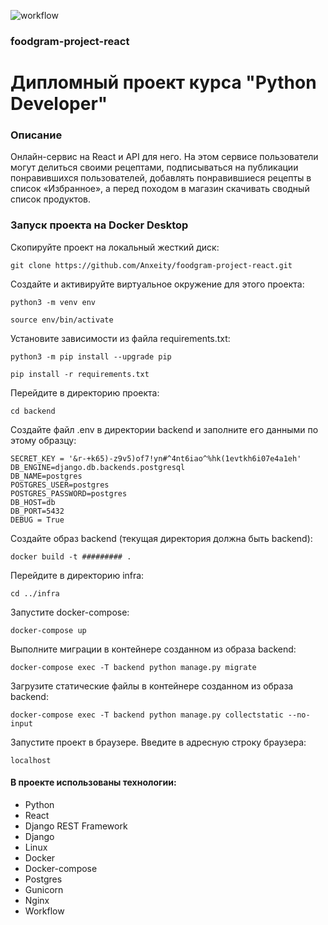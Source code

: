 ![workflow](https://github.com/Anxeity/foodgram-project-react/actions/workflows/foodgram_workflow.yml/badge.svg?)

### foodgram-project-react

# Дипломный проект курса "Python Developer"



### Описание

Онлайн-сервис на React и API для него. На этом сервисе пользователи 
могут делиться своими рецептами, подписываться на публикации понравившихся пользователей, добавлять понравившиеся рецепты в список «Избранное», 
а перед походом в магазин скачивать сводный список продуктов.

### Запуск проекта на Docker Desktop

Скопируйте проект на локальный жесткий диск:

```
git clone https://github.com/Anxeity/foodgram-project-react.git
```

Cоздайте и активируйте виртуальное окружение для этого проекта:

```
python3 -m venv env
```

```
source env/bin/activate
```

Установите зависимости из файла requirements.txt:

```
python3 -m pip install --upgrade pip
```

```
pip install -r requirements.txt
```

Перейдите в директорию проекта:

```
cd backend
```

Создайте файл .env в директории backend и заполните его данными по этому 
образцу:

```
SECRET_KEY = '&r-+k65)-z9v5)of7!yn#^4nt6iao^%hk(1evtkh6i07e4a1eh'
DB_ENGINE=django.db.backends.postgresql
DB_NAME=postgres
POSTGRES_USER=postgres
POSTGRES_PASSWORD=postgres
DB_HOST=db
DB_PORT=5432
DEBUG = True
```

Создайте образ backend (текущая директория должна быть backend):

```
docker build -t ######### .
```

Перейдите в директорию infra:

```
cd ../infra
```

Запустите docker-compose:

```
docker-compose up
```

Выполните миграции в контейнере созданном из образа backend:

```
docker-compose exec -T backend python manage.py migrate
```

Загрузите статические файлы в контейнере созданном из образа backend:

```
docker-compose exec -T backend python manage.py collectstatic --no-input
```

Запустите проект в браузере.
Введите в адресную строку браузера:

```
localhost
```

#### В проекте использованы технологии:
* Python
* React
* Django REST Framework
* Django
* Linux
* Docker
* Docker-compose
* Postgres
* Gunicorn
* Nginx
* Workflow

